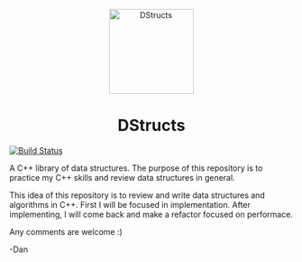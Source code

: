<p align="center">
    <img alt="DStructs" src="http://www.danielsantos.us/images/projects/DStructs_Logo_Original.png" 
    width="150">
</p>
<h1 align="center">
    DStructs
</h1>

[![Build Status](https://travis-ci.org/dsantosp12/DStructs.svg?branch=master)](https://travis-ci.org/dsantosp12/DStructs)

A C++ library of data structures. The purpose of this repository is to practice my C++ skills and review data structures in general.

This idea of this repository is to review and write data structures and algorithms in C++. First I will be focused in implementation.
After implementing, I will come back and make a refactor focused on performace.

Any comments are welcome :) 

-Dan
